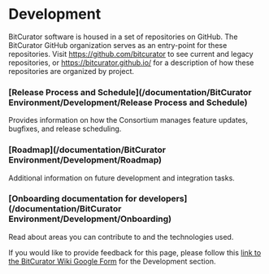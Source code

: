 Development
===========





BitCurator software is housed in a set of repositories on GitHub. The BitCurator GitHub organization serves as an entry-point for these repositories. Visit <https://github.com/bitcurator> to see current and legacy repositories, or <https://bitcurator.github.io/> for a description of how these repositories are organized by project.

### [Release Process and Schedule](/documentation/BitCurator Environment/Development/Release Process and Schedule)

Provides information on how the Consortium manages feature updates, bugfixes, and release scheduling.

### [Roadmap](/documentation/BitCurator Environment/Development/Roadmap)

Additional information on future development and integration tasks.

### [Onboarding documentation for developers](/documentation/BitCurator Environment/Development/Onboarding)

Read about areas you can contribute to and the technologies used.

  








 If you would like to provide feedback for this page, please follow this [link to the BitCurator Wiki Google Form](https://docs.google.com/forms/d/e/1FAIpQLScRk8obKFl7tDb1NqdxlNfY9doy7r_WIkCTAiB2nE-r0D5b2Q/viewform?usp=sf_link) for the Development section.


